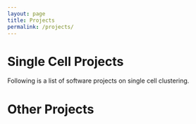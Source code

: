 ```yaml
---
layout: page
title: Projects
permalink: /projects/
---
```


# Single Cell Projects

Following is a list of software projects on single cell clustering.

# Other Projects
